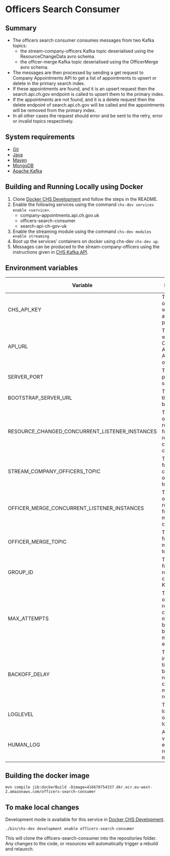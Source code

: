# Officers Search Consumer

## Summary

* The officers search consumer consumes messages from two Kafka topics:
    * the stream-company-officers Kafka topic deserialised
      using the ResourceChangeData avro schema.
    * the officer-merge Kafka topic deserialised
      using the OfficerMerge avro schema.
* The messages are then processed by sending a get request to Company Appointments API
  to get a list of appointments to upsert or delete in the primary search index.
* If these appointments are found, and it is an upsert request then the search.api.ch.gov endpoint is called to upsert
  them to the primary index.
* If the appointments are not found, and it is a delete request then the delete endpoint of search.api.ch.gov will be
  called and the appointments will be removed from the primary index.
* In all other cases the request should error and be sent to the retry, error or invalid topics respectively.

## System requirements

* [Git](https://git-scm.com/downloads)
* [Java](http://www.oracle.com/technetwork/java/javase/downloads)
* [Maven](https://maven.apache.org/download.cgi)
* [MongoDB](https://www.mongodb.com/)
* [Apache Kafka](https://kafka.apache.org/)

## Building and Running Locally using Docker

1. Clone [Docker CHS Development](https://github.com/companieshouse/docker-chs-development) and follow the steps in the
   README.
2. Enable the following services using the command `chs-dev services enable <service>`.
    * company-appointments.api.ch.gov.uk
    * officers-search-consumer
    * search-api-ch-gov-uk
3. Enable the streaming module using the command `chs-dev modules enable streaming`
4. Boot up the services' containers on docker using chs-dev `chs-dev up`.
5. Messages can be produced to the stream-company-officers using the instructions given in
   [CHS Kafka API](https://github.com/companieshouse/chs-kafka-api).

## Environment variables

| Variable                                       | Description                                                                                          | Example (from docker-chs-development) |
|------------------------------------------------|------------------------------------------------------------------------------------------------------|---------------------------------------|
| CHS_API_KEY                                    | The client ID of an API key with internal app privileges                                             | abc123def456ghi789                    |
| API_URL                                        | The URL which the Company Appointments API is hosted on                                              | http://api.chs.local:4001             |
| SERVER_PORT                                    | The server port of this service                                                                      | 9090                                  |
| BOOTSTRAP_SERVER_URL                           | The URL to the kafka broker                                                                          | kafka:9092                            |
| RESOURCE_CHANGED_CONCURRENT_LISTENER_INSTANCES | The number of listeners run in parallel for the resource changed consumer                            | 1                                     |
| STREAM_COMPANY_OFFICERS_TOPIC                  | The topic ID for stream company officers kafka topic                                                 | stream-company-officers               |
| OFFICER_MERGE_CONCURRENT_LISTENER_INSTANCES    | The number of listeners run in parallel for the officer merge consumer                               | 1                                     |
| OFFICER_MERGE_TOPIC                            | The topic ID for officer merge kafka topic                                                           | officer-merge                         |
| GROUP_ID                                       | The group ID for the resource changed Kafka topics                                                   | officers-search-consumer              |
| MAX_ATTEMPTS                                   | The number of times a resource changed message will be retried before being moved to the error topic | 5                                     |
| BACKOFF_DELAY                                  | The incremental time delay between resource changed message retries                                  | 100                                   |
| LOGLEVEL                                       | The level of log messages output to the logs                                                         | debug                                 |
| HUMAN_LOG                                      | A boolean value to enable more readable log messages                                                 | 1                                     |

## Building the docker image

    mvn compile jib:dockerBuild -Dimage=416670754337.dkr.ecr.eu-west-2.amazonaws.com/officers-search-consumer

## To make local changes

Development mode is available for this service
in [Docker CHS Development](https://github.com/companieshouse/docker-chs-development).

    ./bin/chs-dev development enable officers-search-consumer

This will clone the officers-search-consumer into the repositories folder. Any changes to the code, or resources will
automatically trigger a rebuild and relaunch.

